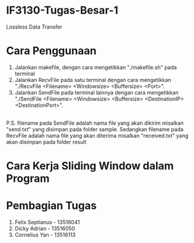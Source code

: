 # IF3130-Tugas-Besar-1
Lossless Data Transfer

# Cara Penggunaan

1. Jalankan makefile, dengan cara mengetikkan "./makefile.sh" pada terminal
2. Jalankan RecvFile pada satu terminal dengan cara mengetikkan "./RecvFile &lt;Filename&gt; &lt;Windowsize&gt; &lt;Buffersize&gt; &lt;Port&gt;".
3. Jalankan SendFile pada terminal lainnya dengan cara mengetikkan "./SendFile &lt;Filename&gt; &lt;Windowsize&gt; &lt;Buffersize&gt; &lt;DestinationIP&gt; &lt;DestinationPort&gt;".
<br/>
P.S. filename pada SendFile adalah nama file yang akan dikirim misalkan "send.txt" yang disimpan pada folder sample. Sedangkan filename pada RecvFile adalah nama file yang akan diterima misalkan "received.txt" yang akan disimpan pada folder result   

# Cara Kerja Sliding Window dalam Program


# Pembagian Tugas
1. Felix Septianus - 13516041
2. Dicky Adrian - 13516050
3. Cornelius Yan - 13516113